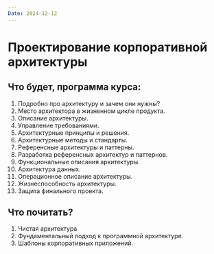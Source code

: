 ```yaml
---
Date: 2024-12-12
---
```

# Проектирование корпоративной архитектуры
## Что будет, программа курса:
1. Подробно про архитектуру и зачем они нужны?
2. Место архитектора в жизненном цикле продукта.
3. Описание архитектуры.
4. Управление требованиями.
5. Архитектурные принципы и решения.
6. Архитектурные методы и стандарты.
7. Референсные архитектуры и паттерны.
8. Разработка референсных архитектур и паттернов.
9. Функциональные описания архитектуры.
10. Архитектура данных.
11. Операционное описание архитектуры.
12. Жизнеспособность архитектуры.
13. Защита финального проекта.
## Что почитать?
1. Чистая архитектура
2. Фундаментальный подход к программной архитектуре.
3. Шаблоны корпоративных приложений.